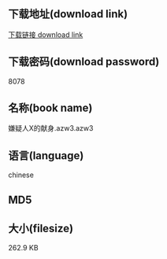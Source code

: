 ## 下载地址(download link)
[下载链接 download link](https://voluble-croquembouche-d321dc.netlify.app/?s=%E5%AB%8C%E7%96%91%E4%BA%BAX%E7%9A%84%E7%8C%AE%E8%BA%AB.azw3)

## 下载密码(download password)
8078

## 名称(book name)
嫌疑人X的献身.azw3.azw3

## 语言(language)
chinese

## MD5


## 大小(filesize)
262.9 KB
